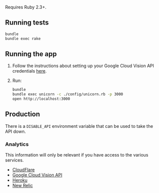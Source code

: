 Requires Ruby 2.3+.

## Running tests

```bash
bundle
bundle exec rake
```

## Running the app

1. Follow the instructions about setting up your Google Cloud Vision API credentials [here](https://github.com/afeld/face_detect#installation).
1. Run:

    ```bash
    bundle
    bundle exec unicorn -c ./config/unicorn.rb -p 3000
    open http://localhost:3000
    ```

## Production

There is a `DISABLE_API` environment variable that can be used to take the API down.

### Analytics

This information will only be relevant if you have access to the various services.

* [CloudFlare](https://www.cloudflare.com/a/analytics/mustachify.me)
* [Google Cloud Vision API](https://console.cloud.google.com/apis/api/vision.googleapis.com/usage?project=mustachio-1298&duration=PT12H)
* [Heroku](https://dashboard-preview.heroku.com/apps/mustachio/metrics/web?starting=24-hours-ago)
* [New Relic](https://rpm.newrelic.com/accounts/42891/applications/4462437)
